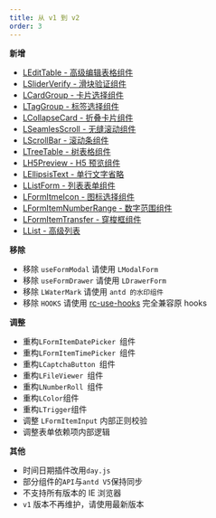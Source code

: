 ```yaml
---
title: 从 v1 到 v2
order: 3
---
```


**新增**

- [LEditTable - 高级编辑表格组件](/components/edit-table)
- [LSliderVerify - 滑块验证组件](/components/slider-verify)
- [LCardGroup - 卡片选择组件](/components/card-group)
- [LTagGroup - 标签选择组件](/components/tag-group)
- [LCollapseCard - 折叠卡片组件](/components/collapse-card)
- [LSeamlesScroll - 无缝滚动组件](/components/seamles-scroll)
- [LScrollBar - 滚动条组件](/components/scroll-bar)
- [LTreeTable - 树表格组件](/components/tree-table)
- [LH5Preview - H5 预览组件](/components/h5-preview)
- [LEllipsisText - 单行文字省略](/components/Ellipsis-Text)
- [LListForm - 列表表单组件](/components/list-form)
- [LFormItmeIcon - 图标选择组件](/components/form-item-icon)
- [LFormItemNumberRange - 数字范围组件](/components/form-item-number-range)
- [LFormItemTransfer - 穿梭框组件](/components/form-item-transfer)
- [LList - 高级列表](/components/list)
<!-- - [useCallbackState - 钩子](/components/use-callback-state)
- [useShow - 钩子](/components/use-Show)
- [useWorker - 钩子](/components/use-worker)
- [useDeepUpdateEffect - 钩子](/components/use-deep-update-effect)
- [useLazyLoadImage - 钩子](/components/use-lazy-load-image) -->
  **移除**

- 移除 `useFormModal` 请使用 `LModalForm`
- 移除 `useFormDrawer` 请使用 `LDrawerForm`
- 移除 `LWaterMark` 请使用 `antd 的水印组件`
- 移除 `HOOKS` 请使用 [rc-use-hooks](https://llq0802.github.io/rc-use-hook) 完全兼容原 hooks

**调整**

- 重构`LFormItemDatePicker `组件
- 重构`LFormItemTimePicker `组件
- 重构`LCaptchaButton `组件
- 重构`LFileViewer `组件
- 重构`LNumberRoll `组件
- 重构`LColor`组件
- 重构`LTrigger`组件
- 调整 `LFormItemInput` 内部正则校验
- 调整表单依赖项内部逻辑

**其他**

- 时间日期插件改用`day.js`
- 部分组件的`API`与`antd V5`保持同步
- 不支持所有版本的 IE 浏览器
- `v1` 版本不再维护，请使用最新版本
